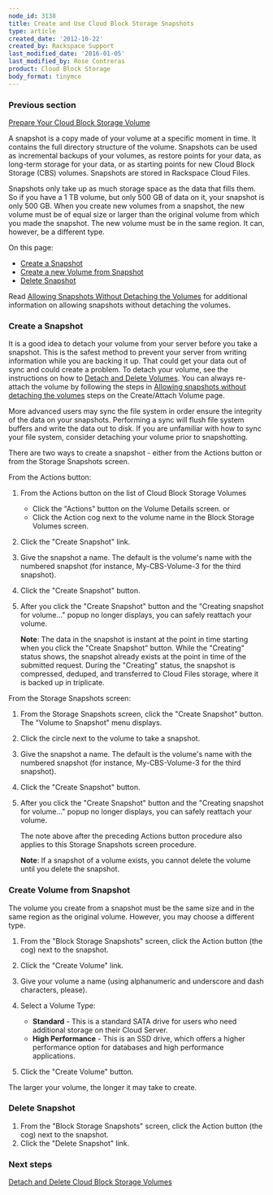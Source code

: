 ```yaml
---
node_id: 3138
title: Create and Use Cloud Block Storage Snapshots
type: article
created_date: '2012-10-22'
created_by: Rackspace Support
last_modified_date: '2016-01-05'
last_modified_by: Rose Contreras
product: Cloud Block Storage
body_format: tinymce
---
```


### Previous section

[Prepare Your Cloud Block Storage
Volume](/how-to/prepare-your-cloud-block-storage-volume)

A snapshot is a copy made of your volume at a specific moment in time.
It contains the full directory structure of the volume. Snapshots can be
used as incremental backups of your volumes, as restore points for your
data, as long-term storage for your data, or as starting points for new
Cloud Block Storage (CBS) volumes. Snapshots are stored in Rackspace
Cloud Files.

Snapshots only take up as much storage space as the data that fills
them. So if you have a 1 TB volume, but only 500 GB of data on it, your
snapshot is only 500 GB. When you create new volumes from a snapshot,
the new volume must be of equal size or larger than the original volume
from which you made the snapshot. The new volume must be in the same
region. It can, however, be a different type.

On this page:

-   [Create a Snapshot](#create-a-snapshot)
-   [Create a new Volume from Snapshot](#create-vol-from-snap)
-   [Delete Snapshot](#delete-snapshot)

 Read [Allowing Snapshots Without Detaching the
Volumes](/how-to/allowing-snapshots-without-detaching-the-volumes) for
additional information on allowing snapshots without detaching the
volumes.

### []()Create a Snapshot

It is a good idea to detach your volume from your server before you take
a snapshot. This is the safest method to prevent your server from
writing information while you are backing it up. That could get your
data out of sync and could create a problem. To detach your volume, see
the instructions on how to [Detach and Delete
Volumes](/how-to/detach-and-delete-cloud-block-storage-volumes).
You can always re-attach the volume by following the steps in [Allowing
snapshots without detaching the
volumes](/how-to/create-and-attach-a-cloud-block-storage-volume) steps
on the Create/Attach Volume page.

More advanced users may sync the file system in order ensure the
integrity of the data on your snapshots. Performing a sync will flush
file system buffers and write the data out to disk. If you are
unfamiliar with how to sync your file system, consider detaching your
volume prior to snapshotting.

There are two ways to create a snapshot - either from the Actions button
or from the Storage Snapshots screen.

From the Actions button:

1.  From the Actions button on the list of Cloud Block Storage Volumes
    -   Click the "Actions" button on the Volume Details screen.
        or
    -   Click the Action cog next to the volume name in the Block
        Storage Volumes screen.

2.  Click the "Create Snapshot" link.
3.  Give the snapshot a name. The default is the volume's name with the
    numbered snapshot (for instance, My-CBS-Volume-3 for the
    third snapshot).
4.  Click the "Create Snapshot" button.
5.  After you click the  "Create Snapshot" button and the "Creating
    snapshot for volume&mldr;" popup no longer displays, you can safely
    reattach your volume.

    **Note**: The data in the snapshot is instant at the point in time
    starting when you click the "Create Snapshot" button. While the
    "Creating" status shows, the snapshot already exists at the point in
    time of the submitted request. During the "Creating" status, the
    snapshot is compressed, deduped, and transferred to Cloud Files
    storage, where it is backed up in triplicate.

From the Storage Snapshots screen:

1.  From the Storage Snapshots screen, click the "Create Snapshot"
    button.
    The "Volume to Snapshot" menu displays.
2.  Click the circle next to the volume to take a snapshot.
3.  Give the snapshot a name. The default is the volume's name with the
    numbered snapshot (for instance, My-CBS-Volume-3 for the
    third snapshot).
4.  Click the "Create Snapshot" button.
5.  After you click the  "Create Snapshot" button and the "Creating
    snapshot for volume&mldr;" popup no longer displays, you can safely
    reattach your volume.

    The note above after the preceding Actions button procedure also
    applies to this Storage Snapshots screen procedure.

    **Note**: If a snapshot of a volume exists, you cannot delete the
    volume until you delete the snapshot.

### []()Create Volume from Snapshot

The volume you create from a snapshot must be the same size and in the
same region as the original volume. However, you may choose a different
type.

1.  From the "Block Storage Snapshots" screen, click the Action button
    (the cog) next to the snapshot.
2.  Click the "Create Volume" link.
3.  Give your volume a name (using alphanumeric and underscore and dash
    characters, please).
4.  Select a Volume Type:
    -   **Standard** - This is a standard SATA drive for users who need
        additional storage on their Cloud Server.
    -   **High Performance** - This is an SSD drive, which offers a
        higher performance option for databases and high
        performance applications.

5.  Click the "Create Volume" button.

The larger your volume, the longer it may take to create.

### []()Delete Snapshot

1.  From the "Block Storage Snapshots" screen, click the Action button
    (the cog) next to the snapshot.
2.  Click the "Delete Snapshot" link.

### Next steps

[Detach and Delete Cloud Block Storage
Volumes](/how-to/detach-and-delete-cloud-block-storage-volumes)

